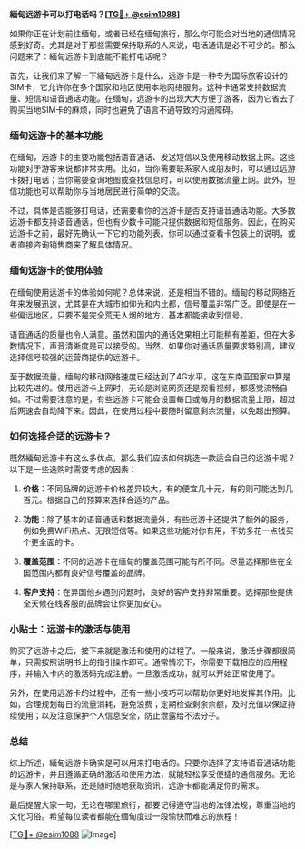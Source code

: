 **緬甸远游卡可以打电话吗？[[TG💪+ @esim1088](https://t.me/s/esim1088)]**

如果你正在计划前往缅甸，或者已经在缅甸旅行，那么你可能会对当地的通信情况感到好奇。尤其是对于那些需要保持联系的人来说，电话通讯是必不可少的。那么问题来了：緬甸远游卡到底能不能打电话呢？

首先，让我们来了解一下緬甸远游卡是什么。远游卡是一种专为国际旅客设计的SIM卡，它允许你在多个国家和地区使用本地网络服务。这种卡通常支持数据流量、短信和语音通话功能。在缅甸，远游卡的出现大大方便了游客，因为它省去了购买当地SIM卡的麻烦，同时也避免了语言不通导致的沟通障碍。

### 缅甸远游卡的基本功能

在缅甸，远游卡的主要功能包括语音通话、发送短信以及使用移动数据上网。这些功能对于游客来说都非常实用。比如，当你需要联系家人或朋友时，可以通过远游卡拨打电话；当你需要查询地图或查找信息时，可以使用数据流量上网。此外，短信功能也可以帮助你与当地居民进行简单的交流。

不过，具体是否能够打电话，还需要看你的远游卡是否支持语音通话功能。大多数远游卡都支持语音通话，但也有少数卡可能只提供数据和短信服务。因此，在购买远游卡之前，最好先确认一下它的功能列表。你可以通过查看卡包装上的说明，或者直接咨询销售商来了解具体情况。

### 缅甸远游卡的使用体验

在缅甸使用远游卡的体验如何呢？总体来说，还是相当不错的。缅甸的移动网络近年来发展迅速，尤其是在大城市如仰光和内比都，信号覆盖非常广泛。即使是在一些偏远地区，只要不是完全荒无人烟的地方，基本都能接收到信号。

语音通话的质量也令人满意。虽然和国内的通话效果相比可能稍有差距，但在大多数情况下，声音清晰度是可以接受的。当然，如果你对通话质量要求特别高，建议选择信号较强的运营商提供的远游卡。

至于数据流量，缅甸的移动网络速度已经达到了4G水平，这在东南亚国家中算是比较先进的。使用远游卡上网时，无论是浏览网页还是观看视频，都感觉流畅自如。不过需要注意的是，有些远游卡可能会设置每日或每月的数据流量上限，超过后网速会自动降下来。因此，在使用过程中要随时留意剩余流量，以免超出预算。

### 如何选择合适的远游卡？

既然緬甸远游卡有这么多优点，那么我们应该如何挑选一款适合自己的远游卡呢？以下是一些选购时需要考虑的因素：

1. **价格**：不同品牌的远游卡价格差异较大，有的便宜几十元，有的则可能达到几百元。根据自己的预算来选择合适的产品。
   
2. **功能**：除了基本的语音通话和数据流量外，有些远游卡还提供了额外的服务，例如免费WiFi热点、无限短信等。如果这些功能对你有用，不妨多花一点钱买个更全面的卡。

3. **覆盖范围**：不同的远游卡在缅甸的覆盖范围可能有所不同。尽量选择那些在全国范围内都有良好信号覆盖的品牌。

4. **客户支持**：在异国他乡遇到问题时，良好的客户支持非常重要。选择那些提供全天候在线客服的品牌会让你更加安心。

### 小贴士：远游卡的激活与使用

购买了远游卡之后，接下来就是激活和使用的过程了。一般来说，激活步骤都很简单，只需按照说明书上的指引操作即可。通常情况下，你需要下载相应的应用程序，并输入卡内的激活码完成注册。一旦激活成功，就可以开始正常使用了。

另外，在使用远游卡的过程中，还有一些小技巧可以帮助你更好地发挥其作用。比如，合理规划每日的流量消耗，避免浪费；定期检查剩余余额，及时充值以保证持续使用；以及注意保护个人信息安全，防止泄露给不法分子。

### 总结

综上所述，緬甸远游卡确实是可以用来打电话的。只要你选择了支持语音通话功能的远游卡，并且遵循正确的激活和使用方法，就能轻松享受便捷的通信服务。无论是与家人保持联系，还是随时随地获取资讯，远游卡都能满足你的需求。

最后提醒大家一句，无论在哪里旅行，都要记得遵守当地的法律法规，尊重当地的文化习俗。希望每位读者都能在缅甸度过一段愉快而难忘的旅程！

[[TG💪+ @esim1088](https://t.me/s/esim1088) ![Image](https://i.postimg.cc/4NQfJmqS/Snipaste-2025-05-13-00-14-12.png)]